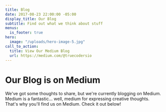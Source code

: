 ```yaml
---
title: Blog
date: 2017-08-23 22:00:00 -05:00
display_title: Our Blog
subtitle: Find out what we think about stuff
menus:
  is_footer: true
hero:
  image: "/uploads/hero-image-5.jpg"
call_to_action:
  title: View Our Medium Blog
  url: https://medium.com/@truecodersio
---
```


# Our Blog is on Medium

We've got some thoughts to share, but we're currently blogging on Medium.
Medium is a fantastic... well, medium for expressing creative thoughts.
That's why you'll find us on Medium.
Check it out below!
